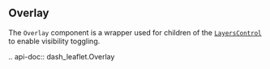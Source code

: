 ## Overlay

The `Overlay` component is a wrapper used for children of the [`LayersControl`](/components/controls/layers_control) to enable visibility toggling.

.. api-doc:: dash_leaflet.Overlay